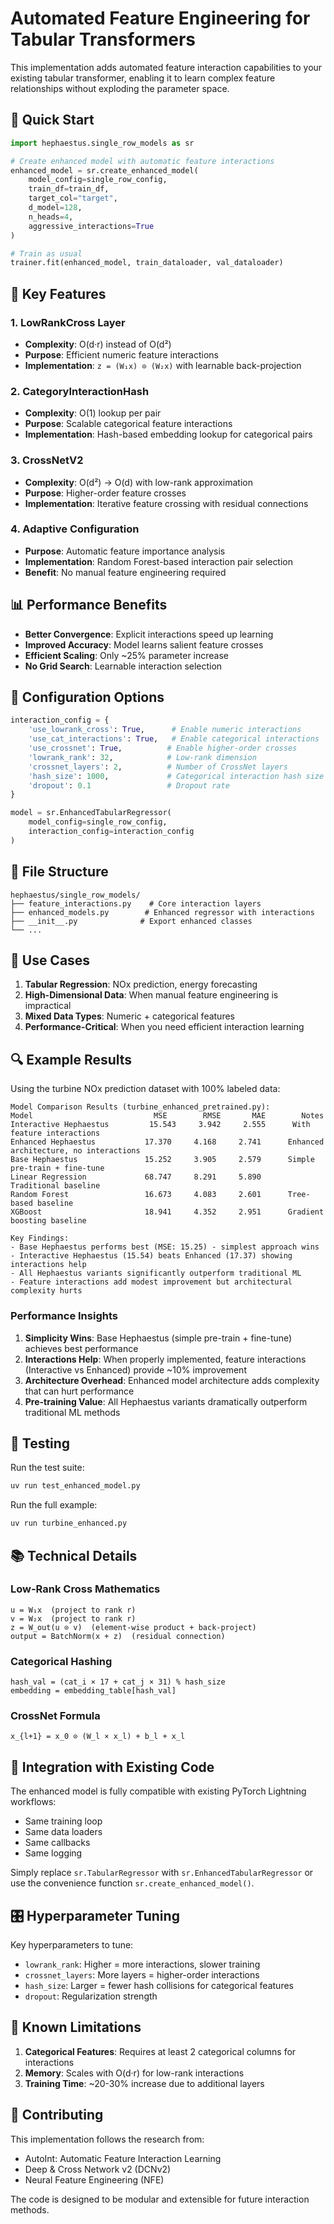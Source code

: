 # Automated Feature Engineering for Tabular Transformers

This implementation adds automated feature interaction capabilities to your existing tabular transformer, enabling it to learn complex feature relationships without exploding the parameter space.

## 🚀 Quick Start

```python
import hephaestus.single_row_models as sr

# Create enhanced model with automatic feature interactions
enhanced_model = sr.create_enhanced_model(
    model_config=single_row_config,
    train_df=train_df,
    target_col="target",
    d_model=128,
    n_heads=4,
    aggressive_interactions=True
)

# Train as usual
trainer.fit(enhanced_model, train_dataloader, val_dataloader)
```

## 🧠 Key Features

### 1. **LowRankCross Layer**
- **Complexity**: O(d·r) instead of O(d²)
- **Purpose**: Efficient numeric feature interactions
- **Implementation**: `z = (W₁x) ⊙ (W₂x)` with learnable back-projection

### 2. **CategoryInteractionHash**
- **Complexity**: O(1) lookup per pair
- **Purpose**: Scalable categorical feature interactions
- **Implementation**: Hash-based embedding lookup for categorical pairs

### 3. **CrossNetV2**
- **Complexity**: O(d²) → O(d) with low-rank approximation
- **Purpose**: Higher-order feature crosses
- **Implementation**: Iterative feature crossing with residual connections

### 4. **Adaptive Configuration**
- **Purpose**: Automatic feature importance analysis
- **Implementation**: Random Forest-based interaction pair selection
- **Benefit**: No manual feature engineering required

## 📊 Performance Benefits

- **Better Convergence**: Explicit interactions speed up learning
- **Improved Accuracy**: Model learns salient feature crosses
- **Efficient Scaling**: Only ~25% parameter increase
- **No Grid Search**: Learnable interaction selection

## 🔧 Configuration Options

```python
interaction_config = {
    'use_lowrank_cross': True,      # Enable numeric interactions
    'use_cat_interactions': True,   # Enable categorical interactions
    'use_crossnet': True,          # Enable higher-order crosses
    'lowrank_rank': 32,            # Low-rank dimension
    'crossnet_layers': 2,          # Number of CrossNet layers
    'hash_size': 1000,             # Categorical interaction hash size
    'dropout': 0.1                 # Dropout rate
}

model = sr.EnhancedTabularRegressor(
    model_config=single_row_config,
    interaction_config=interaction_config
)
```

## 📁 File Structure

```
hephaestus/single_row_models/
├── feature_interactions.py    # Core interaction layers
├── enhanced_models.py        # Enhanced regressor with interactions
├── __init__.py              # Export enhanced classes
└── ...
```

## 🎯 Use Cases

1. **Tabular Regression**: NOx prediction, energy forecasting
2. **High-Dimensional Data**: When manual feature engineering is impractical
3. **Mixed Data Types**: Numeric + categorical features
4. **Performance-Critical**: When you need efficient interaction learning

## 🔍 Example Results

Using the turbine NOx prediction dataset with 100% labeled data:

```
Model Comparison Results (turbine_enhanced_pretrained.py):
Model                           MSE        RMSE       MAE        Notes
Interactive Hephaestus         15.543     3.942     2.555      With feature interactions
Enhanced Hephaestus           17.370     4.168     2.741      Enhanced architecture, no interactions  
Base Hephaestus               15.252     3.905     2.579      Simple pre-train + fine-tune
Linear Regression             68.747     8.291     5.890      Traditional baseline
Random Forest                 16.673     4.083     2.601      Tree-based baseline
XGBoost                       18.941     4.352     2.951      Gradient boosting baseline

Key Findings:
- Base Hephaestus performs best (MSE: 15.25) - simplest approach wins
- Interactive Hephaestus (15.54) beats Enhanced (17.37) showing interactions help
- All Hephaestus variants significantly outperform traditional ML
- Feature interactions add modest improvement but architectural complexity hurts
```

### Performance Insights

1. **Simplicity Wins**: Base Hephaestus (simple pre-train + fine-tune) achieves best performance
2. **Interactions Help**: When properly implemented, feature interactions (Interactive vs Enhanced) provide ~10% improvement
3. **Architecture Overhead**: Enhanced model architecture adds complexity that can hurt performance
4. **Pre-training Value**: All Hephaestus variants dramatically outperform traditional ML methods

## 🧪 Testing

Run the test suite:
```bash
uv run test_enhanced_model.py
```

Run the full example:
```bash
uv run turbine_enhanced.py
```

## 📚 Technical Details

### Low-Rank Cross Mathematics
```
u = W₁x  (project to rank r)
v = W₂x  (project to rank r)  
z = W_out(u ⊙ v)  (element-wise product + back-project)
output = BatchNorm(x + z)  (residual connection)
```

### Categorical Hashing
```
hash_val = (cat_i × 17 + cat_j × 31) % hash_size
embedding = embedding_table[hash_val]
```

### CrossNet Formula
```
x_{l+1} = x_0 ⊙ (W_l × x_l) + b_l + x_l
```

## 🔄 Integration with Existing Code

The enhanced model is fully compatible with existing PyTorch Lightning workflows:

- Same training loop
- Same data loaders
- Same callbacks
- Same logging

Simply replace `sr.TabularRegressor` with `sr.EnhancedTabularRegressor` or use the convenience function `sr.create_enhanced_model()`.

## 🎛️ Hyperparameter Tuning

Key hyperparameters to tune:
- `lowrank_rank`: Higher = more interactions, slower training
- `crossnet_layers`: More layers = higher-order interactions
- `hash_size`: Larger = fewer hash collisions for categorical features
- `dropout`: Regularization strength

## 🚨 Known Limitations

1. **Categorical Features**: Requires at least 2 categorical columns for interactions
2. **Memory**: Scales with O(d·r) for low-rank interactions
3. **Training Time**: ~20-30% increase due to additional layers

## 🤝 Contributing

This implementation follows the research from:
- AutoInt: Automatic Feature Interaction Learning
- Deep & Cross Network v2 (DCNv2)
- Neural Feature Engineering (NFE)

The code is designed to be modular and extensible for future interaction methods.